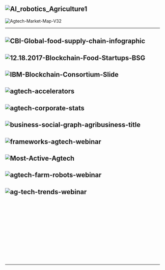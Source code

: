 
![AI_robotics_Agriculture1](https://cbi-blog.s3.amazonaws.com/blog/wp-content/uploads/2017/07/AI_robotics_Agriculture1.png)
----------
![Agtech-Market-Map-V32](https://cbi-blog.s3.amazonaws.com/blog/wp-content/uploads/2017/01/Agtech-Market-Map-V32.png)

---------

![CBI-Global-food-supply-chain-infographic](https://s3.amazonaws.com/cbi-research-portal-uploads/2017/12/13124802/CBI-Global-food-supply-chain-infographic.png)
-------
![12.18.2017-Blockchain-Food-Startups-BSG](https://s3.amazonaws.com/cbi-research-portal-uploads/2017/12/18101901/12.18.2017-Blockchain-Food-Startups-BSG.jpg)
-------
![IBM-Blockchain-Consortium-Slide](https://s3.amazonaws.com/cbi-research-portal-uploads/2017/12/06181049/IBM-Blockchain-Consortium-Slide.jpg)
-------
![agtech-accelerators](https://s3.amazonaws.com/cbi-research-portal-uploads/2017/12/01133211/agtech-accelerators.png)
-------
![agtech-corporate-stats](https://s3.amazonaws.com/cbi-research-portal-uploads/2017/12/01132718/agtech-corporate-stats.png)
-------
![business-social-graph-agribusiness-title](https://s3.amazonaws.com/cbi-research-portal-uploads/2017/11/14134052/business-social-graph-agribusiness-title.png)
-------
![frameworks-agtech-webinar](https://cbi-blog.s3.amazonaws.com/blog/wp-content/uploads/2017/03/frameworks-agtech-webinar.png)
-------
![Most-Active-Agtech](https://cbi-blog.s3.amazonaws.com/blog/wp-content/uploads/2017/03/Most-Active-Agtech.png)
-------
![agtech-farm-robots-webinar](https://cbi-blog.s3.amazonaws.com/blog/wp-content/uploads/2017/03/agtech-farm-robots-webinar.png)
-------
![ag-tech-trends-webinar](https://cbi-blog.s3.amazonaws.com/blog/wp-content/uploads/2017/03/ag-tech-trends-webinar.png)
-------
![]()
-------
![]()
-------
![]()
-------
![]()
-------
![]()
-------
![]()
-------
![]()
-------
--------------------
